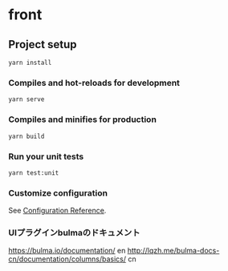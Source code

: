 # front

## Project setup
```
yarn install
```

### Compiles and hot-reloads for development
```
yarn serve
```

### Compiles and minifies for production
```
yarn build
```

### Run your unit tests
```
yarn test:unit
```

### Customize configuration
See [Configuration Reference](https://cli.vuejs.org/config/).


### UIプラグインbulmaのドキュメント

https://bulma.io/documentation/ en
http://lqzh.me/bulma-docs-cn/documentation/columns/basics/ cn